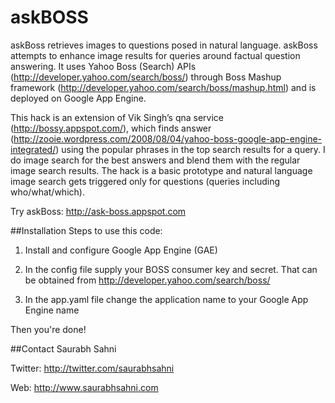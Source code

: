 # askBOSS

askBoss retrieves images to questions posed in natural language. askBoss attempts to enhance image results for queries around factual question answering. It uses Yahoo Boss (Search) APIs (http://developer.yahoo.com/search/boss/) through Boss Mashup framework (http://developer.yahoo.com/search/boss/mashup.html) and is deployed on Google App Engine.

This hack is an extension of Vik Singh’s qna service (http://bossy.appspot.com/), which finds answer (http://zooie.wordpress.com/2008/08/04/yahoo-boss-google-app-engine-integrated/) using the popular phrases in the top search results for a query. I do image search for the best answers and blend them with the regular image search results. The hack is a basic prototype and natural language image search gets triggered only for questions (queries including who/what/which).

Try askBoss: http://ask-boss.appspot.com


##Installation
Steps to use this code:

1. Install and configure Google App Engine (GAE) 

2. In the config file supply your BOSS consumer key and secret. That can be obtained from http://developer.yahoo.com/search/boss/

3. In the app.yaml file change the application name to your Google App Engine name

Then you're done!


##Contact
Saurabh Sahni 

Twitter: http://twitter.com/saurabhsahni

Web: http://www.saurabhsahni.com
